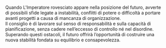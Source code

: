 Quando L'Imperatore rovesciato appare nella posizione del futuro, avverte di possibili sfide legate a instabilità, conflitti di potere o difficoltà a portare avanti progetti a causa di mancanza di organizzazione.  
Il consiglio è di lavorare sul senso di responsabilità e sulla capacità di pianificazione, senza cadere nell’eccesso di controllo né nel disordine. Superando questi ostacoli, il futuro offrirà l’opportunità di costruire una nuova stabilità fondata su equilibrio e consapevolezza.
